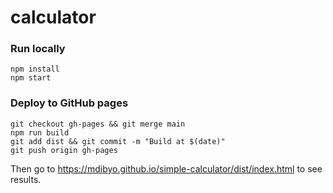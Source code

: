 # calculator

### Run locally

```shell
npm install
npm start
```

### Deploy to GitHub pages

```shell
git checkout gh-pages && git merge main
npm run build
git add dist && git commit -m "Build at $(date)"
git push origin gh-pages
```

Then go to https://mdibyo.github.io/simple-calculator/dist/index.html to see results.
